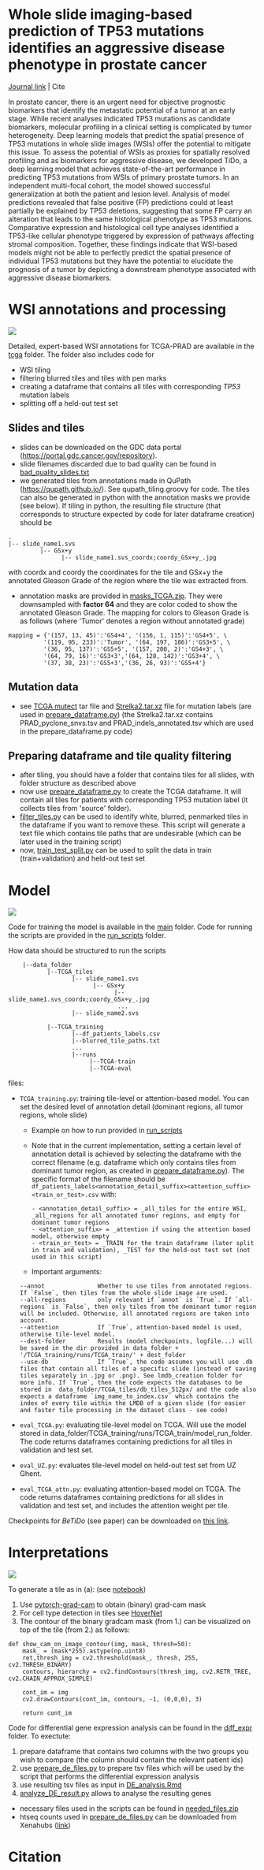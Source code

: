 # Whole slide imaging-based prediction of TP53 mutations identifies an aggressive disease phenotype in prostate cancer 

[Journal link](https://aacrjournals.org/cancerres/article/doi/10.1158/0008-5472.CAN-22-3113/727461/Whole-slide-imaging-based-prediction-of-TP53) | Cite

In prostate cancer, there is an urgent need for objective prognostic biomarkers that identify the metastatic potential of a tumor at an early stage. While recent analyses indicated TP53 mutations as candidate biomarkers, molecular profiling in a clinical setting is complicated by tumor heterogeneity. Deep learning models that predict the spatial presence of TP53 mutations in whole slide images (WSIs) offer the potential to mitigate this issue. To assess the potential of WSIs as proxies for spatially resolved profiling and as biomarkers for aggressive disease, we developed TiDo, a deep learning model that achieves state-of-the-art performance in predicting TP53 mutations from WSIs of primary prostate tumors. In an independent multi-focal cohort, the model showed successful generalization at both the patient and lesion level. Analysis of model predictions revealed that false positive (FP) predictions could at least partially be explained by TP53 deletions, suggesting that some FP carry an alteration that leads to the same histological phenotype as TP53 mutations. Comparative expression and histological cell type analyses identified a TP53-like cellular phenotype triggered by expression of pathways affecting stromal composition. Together, these findings indicate that WSI-based models might not be able to perfectly predict the spatial presence of individual TP53 mutations but they have the potential to elucidate the prognosis of a tumor by depicting a downstream phenotype associated with aggressive disease biomarkers.

# WSI annotations and processing

![](images/annotations.png?raw=true)

Detailed, expert-based WSI annotations for TCGA-PRAD are available in the [tcga](https://github.com/mpizurica/WSI_mut/tree/master/code/data_prep/tcga) folder.
The folder also includes code for 
- WSI tiling
- filtering blurred tiles and tiles with pen marks
- creating a dataframe that contains all tiles with corresponding _TP53_ mutation labels
- splitting off a held-out test set

## Slides and tiles
- slides can be downloaded on the GDC data portal (https://portal.gdc.cancer.gov/repository). 
- slide filenames discarded due to bad quality can be found in [bad_quality_slides.txt](https://github.com/mpizurica/WSI_mut/blob/master/code/data_prep/tcga/bad_qual_slides.txt)
- we generated tiles from annotations made in QuPath (https://qupath.github.io/). See qupath_tiling.groovy for code. The tiles can also be generated in python with the annotation masks we provide (see below). If tiling in python, the resulting file structure (that corresponds to structure expected by code for later dataframe creation) should be
```
.
|-- slide_name1.svs
         |-- GSx+y 
               |-- slide_name1.svs_coordx;coordy_GSx+y_.jpg 
```
with coordx and coordy the coordinates for the tile and GSx+y the annotated Gleason Grade of the region where the tile was extracted from.
- annotation masks are provided in [masks_TCGA.zip](https://github.com/mpizurica/WSI_mut/blob/master/code/data_prep/tcga/masks_TCGA.zip). They were downsampled with __factor 64__ and they are color coded to show the annotated Gleason Grade. The mapping for colors to Gleason Grade is as follows (where 'Tumor' denotes a region without annotated grade)
```
mapping = {'(157, 13, 45)':'GS4+4', '(156, 1, 115)':'GS4+5', \
          '(119, 95, 233)':'Tumor', '(64, 197, 186)':'GS3+5', \
          '(36, 95, 137)':'GS5+5', '(157, 200, 2)':'GS4+3', \
          '(64, 79, 16)':'GS3+3','(64, 128, 142)':'GS3+4', \
          '(37, 38, 23)':'GS5+3','(36, 26, 93)':'GS5+4'}
```

## Mutation data
- see [TCGA mutect](https://github.com/mpizurica/WSI_mut/blob/master/code/data_prep/tcga/TCGA.PRAD.mutect.deca36be-bf05-441a-b2e4-394228f23fbe.DR-10.0.somatic.tar.xz) tar file and [Strelka2.tar.xz](https://github.com/mpizurica/WSI_mut/blob/master/code/data_prep/tcga/Strelka2.tar.xz) file for mutation labels (are used in [prepare_dataframe.py](https://github.com/mpizurica/WSI_mut/blob/master/code/data_prep/tcga/prepare_dataframe.py)) (the Strelka2.tar.xz contains PRAD_pyclone_snvs.tsv and PRAD_indels_annotated.tsv which are used in the prepare_dataframe.py code)

## Preparing dataframe and tile quality filtering
- after tiling, you should have a folder that contains tiles for all slides, with folder structure as described above
- now use [prepare_dataframe.py](https://github.com/mpizurica/WSI_mut/blob/master/code/data_prep/tcga/prepare_dataframe.py) to create the TCGA dataframe. It will contain all tiles for patients with corresponding TP53 mutation label (it collects tiles from 'source' folder).
- [filter_tiles.py](https://github.com/mpizurica/WSI_mut/blob/master/code/data_prep/tcga/filter_tiles.py) can be used to identify white, blurred, penmarked tiles in the dataframe if you want to remove these. This script will generate a text file which contains tile paths that are undesirable (which can be later used in the training script)
- now, [train_test_split.py](https://github.com/mpizurica/WSI_mut/blob/master/code/data_prep/tcga/train_test_split.py) can be used to split the data in train (train+validation) and held-out test set


# Model

![](images/model.png?raw=true)

Code for training the model is available in the [main](https://github.com/mpizurica/WSI_mut/tree/master/code/main) folder. Code for running the scripts are provided in the 
[run_scripts](https://github.com/mpizurica/WSI_mut/tree/master/run_scripts) folder.

How data should be structured to run the scripts

```
    |--data_folder
           |--TCGA_tiles
                  |-- slide_name1.svs
                        |-- GSx+y 
                              |-- slide_name1.svs_coordx;coordy_GSx+y_.jpg 
                               ...
                  |-- slide_name2.svs
                   
           |--TCGA_training
                  |--df_patients_labels.csv
                  |--blurred_tile_paths.txt
                  ...
                  |--runs
                       |--TCGA-train
                       |--TCGA-eval
```

files:

- `TCGA_training.py`: training tile-level or attention-based model. You can set the desired level of annotation detail (dominant regions, all tumor regions, whole slide)
  - Example on how to run provided in [run_scripts](https://github.com/mpizurica/WSI_mut/tree/master/run_scripts)
  - Note that in the current implementation, setting a certain level of annotation detail is achieved by selecting the dataframe with the correct filename (e.g. dataframe
which only contains tiles from dominant tumor region, as created in 
[prepare_dataframe.py](https://github.com/mpizurica/WSI_mut/blob/master/code/data_prep/tcga/prepare_dataframe.py)). The specific format of the filename should be
`df_patients_labels<annotation_detail_suffix><attention_suffix><train_or_test>.csv` with:

        - <annotation_detail_suffix> = _all_tiles for the entire WSI, _all_regions for all annotated tumor regions, and empty for dominant tumor regions
        - <attention_suffix> = _attention if using the attention based model, otherwise empty
        - <train_or_test> = _TRAIN for the train dataframe (later split in train and validation), _TEST for the held-out test set (not used in this script)

  - Important arguments:
  
  ```
  --annot               Whether to use tiles from annotated regions. If `False`, then tiles from the whole slide image are used.
  --all-regions         only relevant if `annot` is `True`. If `all-regions` is `False`, then only tiles from the dominant tumor region will be included. Otherwise, all annotated regions are taken into account. 
  --attention           If `True`, attention-based model is used, otherwise tile-level model.
  --dest-folder         Results (model checkpoints, logfile...) will be saved in the dir provided in data_folder + '/TCGA_training/runs/TCGA_train/' + dest_folder
  --use-db              If `True`, the code assumes you will use .db files that contain all tiles of a specific slide (instead of saving tiles separately in .jpg or .png). See lmdb_creation folder for more info. If `True`, then the code expects the databases to be stored in  data_folder/TCGA_tiles/db_tiles_512px/ and the code also expects a dataframe `img_name_to_index.csv` which contains the index of every tile within the LMDB of a given slide (for easier and faster tile processing in the dataset class - see code)
  ```
  
- `eval_TCGA.py`: evaluating tile-level model on TCGA. Will use the model stored in data_folder/TCGA_training/runs/TCGA_train/model_run_folder. The code returns dataframes containing predictions for all tiles in validation and test set.
- `eval_UZ.py`: evaluates tile-level model on held-out test set from UZ Ghent.
- `eval_TCGA_attn.py`: evaluating attention-based model on TCGA. The code returns dataframes containing predictions for all slides in validation and test set, and includes the attention weight per tile.

Checkpoints for _BeTiDo_ (see paper) can be downloaded on [this link](https://drive.google.com/drive/folders/18-zx6tSvv6M3INFP_UvgLYSmeXqzaiUj?usp=sharing).

# Interpretations

![](images/interpretations.png?raw=true)

To generate a tile as in (a): (see [notebook](https://github.com/mpizurica/WSI_mut/tree/master/code/gradcam))
1. Use [pytorch-grad-cam](https://github.com/jacobgil/pytorch-grad-cam) to obtain (binary) grad-cam mask
2. For cell type detection in tiles see [HoverNet](https://github.com/vqdang/hover_net)
3. The contour of the binary gradcam mask (from 1.) can be visualized on top of the tile (from 2.) as follows:
 
```
def show_cam_on_image_contour(img, mask, thresh=50):
    mask_ = (mask*255).astype(np.uint8)
    ret,thresh_img = cv2.threshold(mask_, thresh, 255, cv2.THRESH_BINARY)
    contours, hierarchy = cv2.findContours(thresh_img, cv2.RETR_TREE, cv2.CHAIN_APPROX_SIMPLE)
    
    cont_im = img
    cv2.drawContours(cont_im, contours, -1, (0,0,0), 3)
    
    return cont_im
```

Code for differential gene expression analysis can be found in the [diff_expr](https://github.com/mpizurica/WSI_mut/tree/master/code/diff_expr) folder. To exectute:

1. prepare dataframe that contains two columns with the two groups you wish to compare (the column should contain the relevant patient ids)
2. use [prepare_de_files.py](https://github.com/mpizurica/WSI_mut/blob/master/code/diff_expr/prepare_de_files.py) to prepare tsv files which will be used by the script that performs the differential expression analysis
3. use resulting tsv files as input in [DE_analysis.Rmd](https://github.com/mpizurica/WSI_mut/blob/master/code/diff_expr/DE_analysis.Rmd)
4. [analyze_DE_result.py](https://github.com/mpizurica/WSI_mut/blob/master/code/diff_expr/analyze_DE_result.py) allows to analyse the resulting genes 

- necessary files used in the scripts can be found in [needed_files.zip](https://github.com/mpizurica/WSI_mut/blob/master/code/diff_expr/needed_files.zip)
- htseq counts used in [prepare_de_files.py](https://github.com/mpizurica/WSI_mut/blob/master/code/diff_expr/prepare_de_files.py) can be downloaded from Xenahubs ([link](https://xenabrowser.net/datapages/?dataset=TCGA-PRAD.htseq_counts.tsv&host=https%3A%2F%2Fgdc.xenahubs.net&removeHub=https%3A%2F%2Fxena.treehouse.gi.ucsc.edu%3A443))

# Citation
